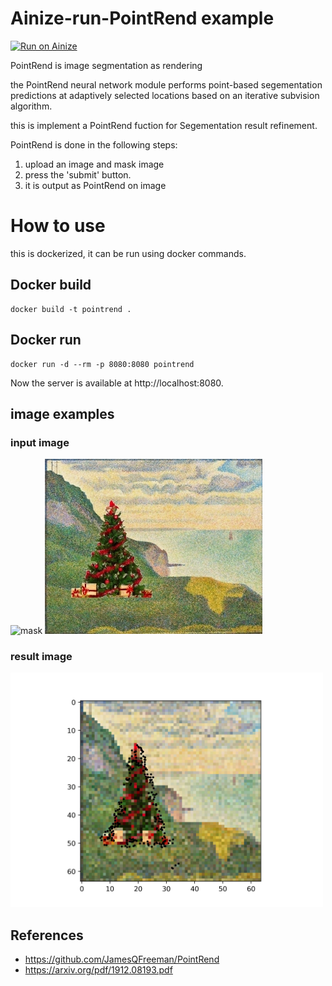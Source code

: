 # Ainize-run-PointRend example

[![Run on Ainize](https://ainize.ai/static/images/run_on_ainize_button.svg)](https://ainize.web.app/redirect?git_repo=github.com/kmswlee/ainize_PointRend)

PointRend is image segmentation as rendering

the PointRend neural network module performs point-based segementation predictions at adaptively selected locations based on 
an iterative subvision algorithm. 

this is implement a PointRend fuction for Segementation result refinement.

PointRend is done in the following steps:
1. upload an image and mask image 
2. press the 'submit' button.
3. it is output as PointRend on image


# How to use
this is dockerized, it can be run using docker commands.

## Docker build
```
docker build -t pointrend .
```

## Docker run
```
docker run -d --rm -p 8080:8080 pointrend
```
Now the server is available at http://localhost:8080. 

## image examples

### input image
![mask](./tree_mask.jpg)
![img](./tree.jpg)

### result image
<img src="/output.jpg" width="500" />  

## References
* https://github.com/JamesQFreeman/PointRend
* https://arxiv.org/pdf/1912.08193.pdf
